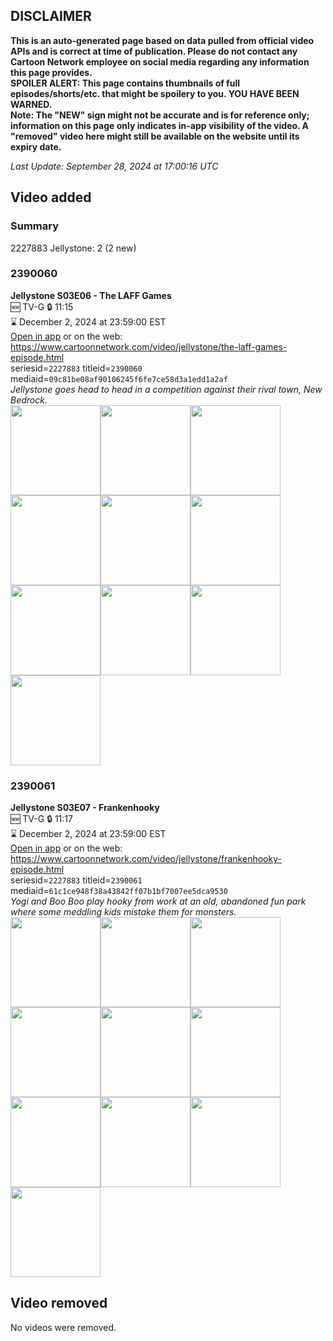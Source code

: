 ## DISCLAIMER
**This is an auto-generated page based on data pulled from official video APIs and is correct at time of publication. Please do not contact any Cartoon Network employee on social media regarding any information this page provides.**  
**SPOILER ALERT: This page contains thumbnails of full episodes/shorts/etc. that might be spoilery to you. YOU HAVE BEEN WARNED.**  
**Note: The "NEW" sign might not be accurate and is for reference only; information on this page only indicates in-app visibility of the video. A "removed" video here might still be available on the website until its expiry date.**  

_Last Update: September 28, 2024 at 17:00:16 UTC_
## Video added
### Summary
2227883 Jellystone: 2 (2 new)  
### 2390060
**Jellystone S03E06 - The LAFF Games**  
🆕 TV-G 🔒 11:15  
⌛ December 2, 2024 at 23:59:00 EST  
[Open in app](https://cnvideo.sercomkc.org/redirector.html?type=cnapp&seriesid=2227883&titleid=2390060&mediaid=09c81be08af90106245f6fe7ce58d3a1edd1a2af) or on the web: https://www.cartoonnetwork.com/video/jellystone/the-laff-games-episode.html  
seriesid=`2227883` titleid=`2390060` mediaid=`09c81be08af90106245f6fe7ce58d3a1edd1a2af`  
_Jellystone goes head to head in a competition against their rival town, New Bedrock._  
<a href="https://s3.amazonaws.com/cartoonorchestrator/2390060_001_1280x720.jpg"><img src="https://s3.amazonaws.com/cartoonorchestrator/2390060_001_640x360.jpg" height="144px" /></a><a href="https://s3.amazonaws.com/cartoonorchestrator/2390060_002_1280x720.jpg"><img src="https://s3.amazonaws.com/cartoonorchestrator/2390060_002_640x360.jpg" height="144px" /></a><a href="https://s3.amazonaws.com/cartoonorchestrator/2390060_003_1280x720.jpg"><img src="https://s3.amazonaws.com/cartoonorchestrator/2390060_003_640x360.jpg" height="144px" /></a><a href="https://s3.amazonaws.com/cartoonorchestrator/2390060_004_1280x720.jpg"><img src="https://s3.amazonaws.com/cartoonorchestrator/2390060_004_640x360.jpg" height="144px" /></a><a href="https://s3.amazonaws.com/cartoonorchestrator/2390060_005_1280x720.jpg"><img src="https://s3.amazonaws.com/cartoonorchestrator/2390060_005_640x360.jpg" height="144px" /></a><a href="https://s3.amazonaws.com/cartoonorchestrator/2390060_006_1280x720.jpg"><img src="https://s3.amazonaws.com/cartoonorchestrator/2390060_006_640x360.jpg" height="144px" /></a><a href="https://s3.amazonaws.com/cartoonorchestrator/2390060_007_1280x720.jpg"><img src="https://s3.amazonaws.com/cartoonorchestrator/2390060_007_640x360.jpg" height="144px" /></a><a href="https://s3.amazonaws.com/cartoonorchestrator/2390060_008_1280x720.jpg"><img src="https://s3.amazonaws.com/cartoonorchestrator/2390060_008_640x360.jpg" height="144px" /></a><a href="https://s3.amazonaws.com/cartoonorchestrator/2390060_009_1280x720.jpg"><img src="https://s3.amazonaws.com/cartoonorchestrator/2390060_009_640x360.jpg" height="144px" /></a><a href="https://s3.amazonaws.com/cartoonorchestrator/2390060_010_1280x720.jpg"><img src="https://s3.amazonaws.com/cartoonorchestrator/2390060_010_640x360.jpg" height="144px" /></a>
### 2390061
**Jellystone S03E07 - Frankenhooky**  
🆕 TV-G 🔒 11:17  
⌛ December 2, 2024 at 23:59:00 EST  
[Open in app](https://cnvideo.sercomkc.org/redirector.html?type=cnapp&seriesid=2227883&titleid=2390061&mediaid=61c1ce948f38a43842ff07b1bf7007ee5dca9530) or on the web: https://www.cartoonnetwork.com/video/jellystone/frankenhooky-episode.html  
seriesid=`2227883` titleid=`2390061` mediaid=`61c1ce948f38a43842ff07b1bf7007ee5dca9530`  
_Yogi and Boo Boo play hooky from work at an old, abandoned fun park where some meddling kids mistake them for monsters._  
<a href="https://s3.amazonaws.com/cartoonorchestrator/2390061_001_1280x720.jpg"><img src="https://s3.amazonaws.com/cartoonorchestrator/2390061_001_640x360.jpg" height="144px" /></a><a href="https://s3.amazonaws.com/cartoonorchestrator/2390061_002_1280x720.jpg"><img src="https://s3.amazonaws.com/cartoonorchestrator/2390061_002_640x360.jpg" height="144px" /></a><a href="https://s3.amazonaws.com/cartoonorchestrator/2390061_003_1280x720.jpg"><img src="https://s3.amazonaws.com/cartoonorchestrator/2390061_003_640x360.jpg" height="144px" /></a><a href="https://s3.amazonaws.com/cartoonorchestrator/2390061_004_1280x720.jpg"><img src="https://s3.amazonaws.com/cartoonorchestrator/2390061_004_640x360.jpg" height="144px" /></a><a href="https://s3.amazonaws.com/cartoonorchestrator/2390061_005_1280x720.jpg"><img src="https://s3.amazonaws.com/cartoonorchestrator/2390061_005_640x360.jpg" height="144px" /></a><a href="https://s3.amazonaws.com/cartoonorchestrator/2390061_006_1280x720.jpg"><img src="https://s3.amazonaws.com/cartoonorchestrator/2390061_006_640x360.jpg" height="144px" /></a><a href="https://s3.amazonaws.com/cartoonorchestrator/2390061_007_1280x720.jpg"><img src="https://s3.amazonaws.com/cartoonorchestrator/2390061_007_640x360.jpg" height="144px" /></a><a href="https://s3.amazonaws.com/cartoonorchestrator/2390061_008_1280x720.jpg"><img src="https://s3.amazonaws.com/cartoonorchestrator/2390061_008_640x360.jpg" height="144px" /></a><a href="https://s3.amazonaws.com/cartoonorchestrator/2390061_009_1280x720.jpg"><img src="https://s3.amazonaws.com/cartoonorchestrator/2390061_009_640x360.jpg" height="144px" /></a><a href="https://s3.amazonaws.com/cartoonorchestrator/2390061_010_1280x720.jpg"><img src="https://s3.amazonaws.com/cartoonorchestrator/2390061_010_640x360.jpg" height="144px" /></a>
## Video removed
No videos were removed.  
